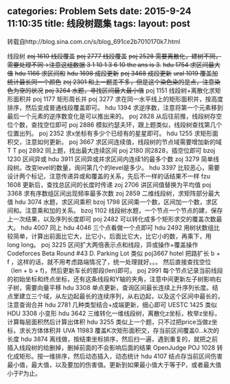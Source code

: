 categories: Problem Sets
date: 2015-9-24 11:10:35
title: 线段树题集
tags: 
layout: post
---

转载自http://blog.sina.com.cn/s/blog_691ce2b7010170k7.html

线段树
~~zoj 1610 线段覆盖~~
~~poj 2777 线段覆盖~~
~~poj 2528 需要离散化，建树不同，需要处理不同->注意这组数据 3 1 10 1 3 6 10  the ans is 3.~~
~~hdu 1754 求区间最大值~~
~~hdu 1166 求区间和~~
~~hdu 1698 成段更新~~
~~poj 3468 成段更新~~
~~ural 1019 覆盖加统计最长同一个颜色~~
~~zoj 2301 和上一题差不多，但是这个染色染的是点，注意染色为空的状况~~
~~poj 3264 水题，寻找区间最大最小值~~
poj 1151 线段树+离散化求矩形面积并
poj 1177 矩形周长并
poj 3277 求在同一水平线上的矩形面积并，按高度排序，然后变成普通线段覆盖即可。
hdu 1394 求逆序数，注意将第一个元素移到最后一个元素的逆序数变化是可以推出来的。
poj 2828 从后往前推，线段树存空位个数，查找空位即可
poj 2886 模拟约瑟夫环，跟上题类似，线段树查找第几个位置出列。
poj 2352 求x坐标有多少个已经有的星星即可。
hdu 1255 求矩形面积交，注意如何更新。
poj 3667 求区间连续值，线段树的节点域需要增加新的域T T
poj 2892 同上题，找出最大连续区间
poj 2180 同2828，插空位即可
bzoj 1230 区间异或
hdu 3911 区间异或并求区间内连续1的最多个数
zoj 3279 简单线段树。改变level的数量，询问第几个的level是多少。
hdu 3397 比较恶心，需要设计两个标记，注意传递异或和覆盖的关系，先后不一样的话结果不一样
fzu 1608 更新后，查找总区间的长度时传递
zoj 2706 讲区间值替换为平均值
poj 3368 求有序数组区间出现频率最多次数
zoj 2859 二维线段树，求矩阵部分最大值
hdu 3074 水题，求区间乘积
bzoj 1798 区间乘一个数，区间加一个数，求区间和。注意乘和加的关系。
bzoj 1102 线段树水题，一个节点一个节点的建，保存上一次结果，以及序列长度即可
poj 2482 可以转化成多个矩形求交的覆盖次数最大。
hdu 4007 同上
hdu 4046 三个点看做一个点即可
hdu 2492 用树状数组比较简单，计算出前面比它大，比它小，后面比它大，比它小的数，再乘下，用long long。
poj 3225 区间扩大两倍表示点和线段，异或操作+覆盖操作
Codeforces Beta Round #43 D. Parking Lot 类似 poj3667 hotel 把路扩长 b + f ，这样的话，就不用考虑路端情况了，统一处理就好。。。 然后直接查找空位（len + b + f)，然后更新车长的那段(len)即可。
poj 2991 每个节点记录当前线段的初始坐标和终点坐标，还有这条线段和Y轴的夹角，注意中间更新左子树影响右子树，需要向量平移
hdu 3308 单点更新，查询区间最长连续上升序列长度。结点里建立三个域，从左边起最长的连续序列，从右边起，以及这个区间中最长的，注意查询合并
hdu 2781 几种类型结合+成端更新，细心即可
UESTC 1425 类似HDU 3308 小变形
hdu 3642 三维转化一维线段树，离散化z坐标，枚举z坐标，计算每层面积然后计算出体积
hdu 3255 类似上一个题，只不过把price当做z坐标，求长方体体积并
UVA 11983 覆盖K次矩形面积交，存当前区间覆盖0...k次的长度
hdu 3874 离线做，按结束坐标排序，然后扫一遍，遇到重复的，就把之前插入线段树的给删掉，删掉前面的不会影响后面的结果
OpenJudge POJ 1028 转化成矩形。按一维排序，然后动态插入，动态统计
hdu 4107 结点存当前区间伤害最小值，最大值，以及要加的伤害值。更新到如果最小值大于等于P，或者最大值小于P为止。
